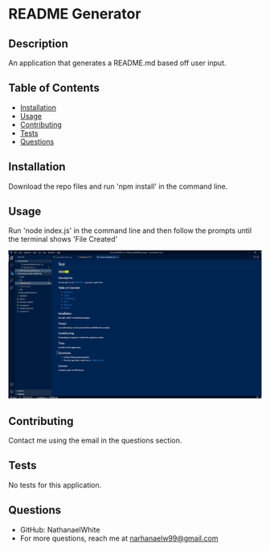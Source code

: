   # README Generator

  ## Description

  An application that generates a README.md based off user input.

  ## Table of Contents

  * [Installation](#installation)
  * [Usage](#installation)
  * [Contributing](#contributing)
  * [Tests](#tests)
  * [Questions](#questions)

  
  ## Installation

  Download the repo files and run 'npm install' in the command line.


  ## Usage

  Run 'node index.js' in the command line and then follow the prompts until the terminal shows 'File Created'
  
  ![image](./assets/images/READMEscreenshot.png)


  ## Contributing
  Contact me using the email in the questions section.


  ## Tests  
  No tests for this application.


  ## Questions 
  * GitHub: NathanaelWhite
  * For more questions, reach me at narhanaelw99@gmail.com
